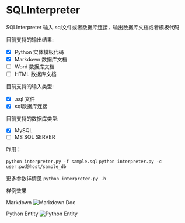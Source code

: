 # SQLInterpreter
SQLInterpreter 输入.sql文件或者数据库连接，输出数据库文档或者模板代码

目前支持的输出结果:

- [x] Python 实体模板代码
- [x] Markdown 数据库文档
- [ ] Word 数据库文档
- [ ] HTML 数据库文档

目前支持的输入类型:

- [x] .sql 文件
- [x] sql数据库连接

目前支持的数据库类型:

- [x] MySQL
- [ ] MS SQL SERVER

咋用：

`python interpreter.py -f sample.sql`
`python interpreter.py -c user:pwd@host/sample_db`

更多参数详情见 `python interpreter.py -h`

样例效果

Markdown
![Markdown Doc][1]

Python Entity
![Python Entity][2]


  [1]: http://7xlizz.com1.z0.glb.clouddn.com/699B4817-1284-494D-9F50-098B439BD115.png
  [2]: http://7xlizz.com1.z0.glb.clouddn.com/ADF7C484-2F10-48A3-9871-984E11A8EEB6.png